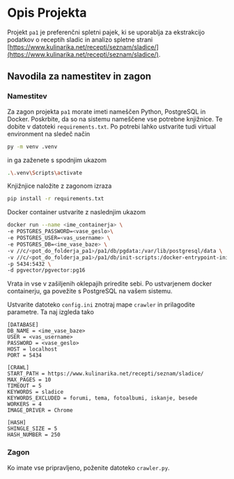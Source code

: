 # Opis Projekta

Projekt `pa1` je preferenčni spletni pajek, ki se uporablja za ekstrakcijo podatkov o receptih sladic in analizo spletne strani [https://www.kulinarika.net/recepti/seznam/sladice/](https://www.kulinarika.net/recepti/seznam/sladice/).

## Navodila za namestitev in zagon

### Namestitev

Za zagon projekta `pa1` morate imeti nameščen Python, PostgreSQL in Docker. Poskrbite, da so na sistemu nameščene vse potrebne knjižnice. Te dobite v datoteki `requirements.txt`. Po potrebi lahko ustvarite tudi virtual environment na sledeč način
```bash
py -m venv .venv
```
in ga zaženete s spodnjim ukazom
```bash
.\.venv\Scripts\activate
```
Knjižnjice naložite z zagonom izraza 
```bash
pip install -r requirements.txt
```
Docker container ustvarite z naslednjim ukazom
```bash
docker run --name <ime_containerja> \
-e POSTGRES_PASSWORD=<vase_geslo>\
-e POSTGRES_USER=<vas_username> \
-e POSTGRES_DB=<ime_vase_baze> \
-v //c/<pot_do_folderja_pa1>/pa1/db/pgdata:/var/lib/postgresql/data \
-v //c/<pot_do_folderja_pa1>/pa1/db/init-scripts:/docker-entrypoint-initdb.d \
-p 5434:5432 \
-d pgvector/pgvector:pg16
```
Vrata in vse v zašiljenih oklepajih priredite sebi.
Po ustvarjenem docker containerju, ga povežite s PostgreSQL na vašem sistemu.

Ustvarite datoteko `config.ini` znotraj mape `crawler` in prilagodite parametre. Ta naj izgleda tako
```
[DATABASE]
DB_NAME = <ime_vase_baze>
USER = <vas_username>
PASSWORD = <vase_geslo>
HOST = localhost
PORT = 5434

[CRAWL]
START_PATH = https://www.kulinarika.net/recepti/seznam/sladice/
MAX_PAGES = 10
TIMEOUT = 5
KEYWORDS = sladice
KEYWORDS_EXCLUDED = forumi, tema, fotoalbumi, iskanje, besede
WORKERS = 4
IMAGE_DRIVER = Chrome

[HASH]
SHINGLE_SIZE = 5
HASH_NUMBER = 250
```

### Zagon
Ko imate vse pripravljeno, poženite datoteko `crawler.py`.

